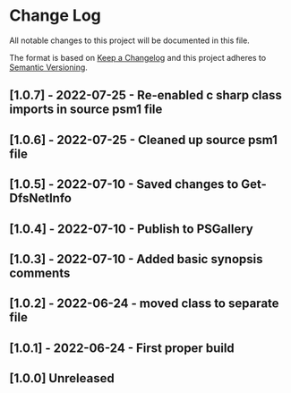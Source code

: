 # Change Log

All notable changes to this project will be documented in this file.

The format is based on [Keep a Changelog](http://keepachangelog.com/)
and this project adheres to [Semantic Versioning](http://semver.org/).

## [1.0.7] - 2022-07-25 - Re-enabled c sharp class imports in source psm1 file

## [1.0.6] - 2022-07-25 - Cleaned up source psm1 file

## [1.0.5] - 2022-07-10 - Saved changes to Get-DfsNetInfo

## [1.0.4] - 2022-07-10 - Publish to PSGallery

## [1.0.3] - 2022-07-10 - Added basic synopsis comments

## [1.0.2] - 2022-06-24 - moved class to separate file

## [1.0.1] - 2022-06-24 - First proper build

## [1.0.0] Unreleased

